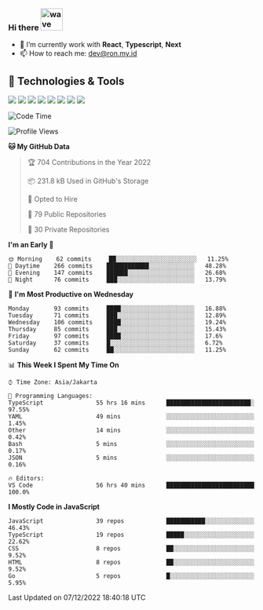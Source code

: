 ### Hi there <img src="https://i.ibb.co/q0Hx1KK/wave.gif" alt="wave" width="45px">

- 🌱 I’m currently work with **React**, **Typescript**, **Next**
- 📫 How to reach me: dev@ron.my.id

## 🔧 Technologies & Tools

![](https://img.shields.io/badge/OS-Linux-informational?style=flat&logo=linux&logoColor=white&color=2bbc8a)
![](https://img.shields.io/badge/OS-Windows-informational?style=flat&logo=windows&logoColor=white&color=2bbc8a)
![](https://img.shields.io/badge/Code-JavaScript-informational?style=flat&logo=javascript&logoColor=white&color=2bbc8a)
![](https://img.shields.io/badge/Code-Golang-informational?style=flat&logo=go&logoColor=white&color=2bbc8a)
![](https://img.shields.io/badge/Code-React-informational?style=flat&logo=react&logoColor=white&color=2bbc8a)
![](https://img.shields.io/badge/Code-Next-informational?style=flat&logo=next.js&logoColor=white&color=2bbc8a)
![](https://img.shields.io/badge/Shell-Bash-informational?style=flat&logo=gnu-bash&logoColor=white&color=2bbc8a)
![](https://img.shields.io/badge/Tools-Docker-informational?style=flat&logo=docker&logoColor=white&color=2bbc8a)

<!--START_SECTION:waka-->
![Code Time](http://img.shields.io/badge/Code%20Time-757%20hrs%2024%20mins-blue)

![Profile Views](http://img.shields.io/badge/Profile%20Views-0-blue)

**🐱 My GitHub Data** 

> 🏆 704 Contributions in the Year 2022
 > 
> 📦 231.8 kB Used in GitHub's Storage 
 > 
> 💼 Opted to Hire
 > 
> 📜 79 Public Repositories 
 > 
> 🔑 30 Private Repositories  
 > 
**I'm an Early 🐤** 

```text
🌞 Morning    62 commits     ██░░░░░░░░░░░░░░░░░░░░░░░   11.25% 
🌆 Daytime    266 commits    ████████████░░░░░░░░░░░░░   48.28% 
🌃 Evening    147 commits    ██████░░░░░░░░░░░░░░░░░░░   26.68% 
🌙 Night      76 commits     ███░░░░░░░░░░░░░░░░░░░░░░   13.79%

```
📅 **I'm Most Productive on Wednesday** 

```text
Monday       93 commits     ████░░░░░░░░░░░░░░░░░░░░░   16.88% 
Tuesday      71 commits     ███░░░░░░░░░░░░░░░░░░░░░░   12.89% 
Wednesday    106 commits    ████░░░░░░░░░░░░░░░░░░░░░   19.24% 
Thursday     85 commits     ███░░░░░░░░░░░░░░░░░░░░░░   15.43% 
Friday       97 commits     ████░░░░░░░░░░░░░░░░░░░░░   17.6% 
Saturday     37 commits     █░░░░░░░░░░░░░░░░░░░░░░░░   6.72% 
Sunday       62 commits     ██░░░░░░░░░░░░░░░░░░░░░░░   11.25%

```


📊 **This Week I Spent My Time On** 

```text
⌚︎ Time Zone: Asia/Jakarta

💬 Programming Languages: 
TypeScript               55 hrs 16 mins      ████████████████████████░   97.55% 
YAML                     49 mins             ░░░░░░░░░░░░░░░░░░░░░░░░░   1.45% 
Other                    14 mins             ░░░░░░░░░░░░░░░░░░░░░░░░░   0.42% 
Bash                     5 mins              ░░░░░░░░░░░░░░░░░░░░░░░░░   0.17% 
JSON                     5 mins              ░░░░░░░░░░░░░░░░░░░░░░░░░   0.16%

🔥 Editors: 
VS Code                  56 hrs 40 mins      █████████████████████████   100.0%

```

**I Mostly Code in JavaScript** 

```text
JavaScript               39 repos            ███████████░░░░░░░░░░░░░░   46.43% 
TypeScript               19 repos            █████░░░░░░░░░░░░░░░░░░░░   22.62% 
CSS                      8 repos             ██░░░░░░░░░░░░░░░░░░░░░░░   9.52% 
HTML                     8 repos             ██░░░░░░░░░░░░░░░░░░░░░░░   9.52% 
Go                       5 repos             █░░░░░░░░░░░░░░░░░░░░░░░░   5.95%

```



 Last Updated on 07/12/2022 18:40:18 UTC
<!--END_SECTION:waka-->
